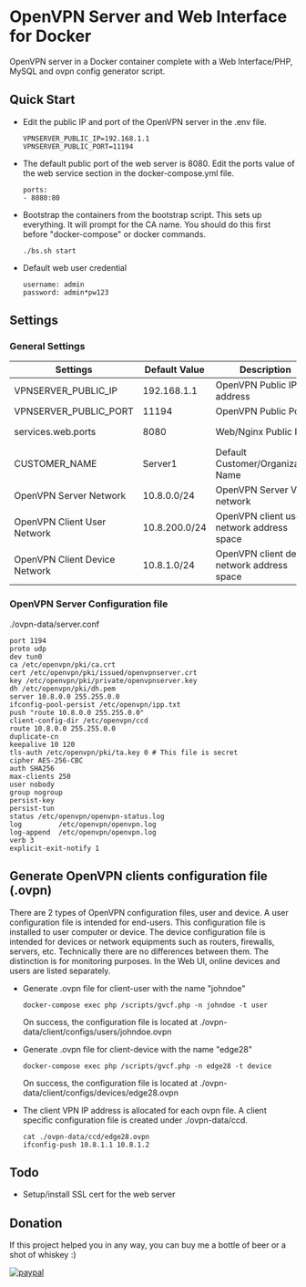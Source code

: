 # OpenVPN Server and Web Interface for Docker
OpenVPN server in a Docker container complete with a Web Interface/PHP, MySQL and ovpn config generator script.

## Quick Start
* Edit the public IP and port of the OpenVPN server in the .env file.

      VPNSERVER_PUBLIC_IP=192.168.1.1
      VPNSERVER_PUBLIC_PORT=11194
     
* The default public port of the web server is 8080. Edit the ports value of the web service section in the docker-compose.yml file.

      ports:
      - 8080:80
      
* Bootstrap the containers from the bootstrap script. This sets up everything. It will prompt for the CA name. You should do this first before "docker-compose" or docker commands.

      ./bs.sh start
      
* Default web user credential

      username: admin
      password: admin*pw123
  
## Settings

### General Settings

|Settings| Default Value| Description|File|
|--------|--------------|------------|----|
|VPNSERVER_PUBLIC_IP | 192.168.1.1| OpenVPN Public IP address| .env|
|VPNSERVER_PUBLIC_PORT| 11194| OpenVPN Public Port| .env|
|services.web.ports|8080| Web/Nginx Public Port| docker-compose.yml|
|CUSTOMER_NAME|Server1| Default Customer/Organization Name| hard-coded|
|OpenVPN Server Network| 10.8.0.0/24| OpenVPN Server VPN network| ovpn-data/server.conf|
|OpenVPN Client User Network|10.8.200.0/24| OpenVPN client user network address space| -u option of /scripts/gvcf|
|OpenVPN Client Device Network| 10.8.1.0/24|OpenVPN client device network address space| -d option of /scripts/gvcf|

### OpenVPN Server Configuration file
./ovpn-data/server.conf
```
port 1194
proto udp
dev tun0
ca /etc/openvpn/pki/ca.crt
cert /etc/openvpn/pki/issued/openvpnserver.crt
key /etc/openvpn/pki/private/openvpnserver.key
dh /etc/openvpn/pki/dh.pem
server 10.8.0.0 255.255.0.0
ifconfig-pool-persist /etc/openvpn/ipp.txt
push "route 10.8.0.0 255.255.0.0"
client-config-dir /etc/openvpn/ccd
route 10.8.0.0 255.255.0.0
duplicate-cn
keepalive 10 120
tls-auth /etc/openvpn/pki/ta.key 0 # This file is secret
cipher AES-256-CBC
auth SHA256
max-clients 250
user nobody
group nogroup
persist-key
persist-tun
status /etc/openvpn/openvpn-status.log
log         /etc/openvpn/openvpn.log
log-append  /etc/openvpn/openvpn.log
verb 3
explicit-exit-notify 1
```

## Generate OpenVPN clients configuration file (.ovpn)

There are 2 types of OpenVPN configuration files, user and device. A user configuration file is intended for end-users. This configuration file is installed to user computer or device. The device configuration file is intended for devices or network equipments such as routers, firewalls, servers, etc. Technically there are no differences between them. The distinction is for monitoring purposes. In the Web UI, online devices and users are listed separately. 

* Generate .ovpn file for client-user with the name "johndoe"

      docker-compose exec php /scripts/gvcf.php -n johndoe -t user
  On success, the configuration file is located at ./ovpn-data/client/configs/users/johndoe.ovpn

* Generate .ovpn file for client-device with the name "edge28"

      docker-compose exec php /scripts/gvcf.php -n edge28 -t device
  On success, the configuration file is located at ./ovpn-data/client/configs/devices/edge28.ovpn
  
* The client VPN IP address is allocated for each ovpn file. A client specific configuration file is created under ./ovpn-data/ccd.

      cat ./ovpn-data/ccd/edge28.ovpn
      ifconfig-push 10.8.1.1 10.8.1.2

## Todo
* Setup/install SSL cert for the web server

## Donation
If this project helped you in any way, you can buy me a bottle of beer or a shot of whiskey :)

[![paypal](https://www.paypalobjects.com/en_US/i/btn/btn_donateCC_LG.gif)](https://www.paypal.com/donate?hosted_button_id=BXK736WX48DVL)

